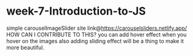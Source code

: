 # week-7-Introduction-to-JS
simple carouselImageSlider
site link@https://carouselsliders.netlify.app/
HOW CAN I CONTRIBUTE TO THIS?
you can add hover effect when you hover on the images
also adding sliding effect will be a thing to make it more beautiful.
